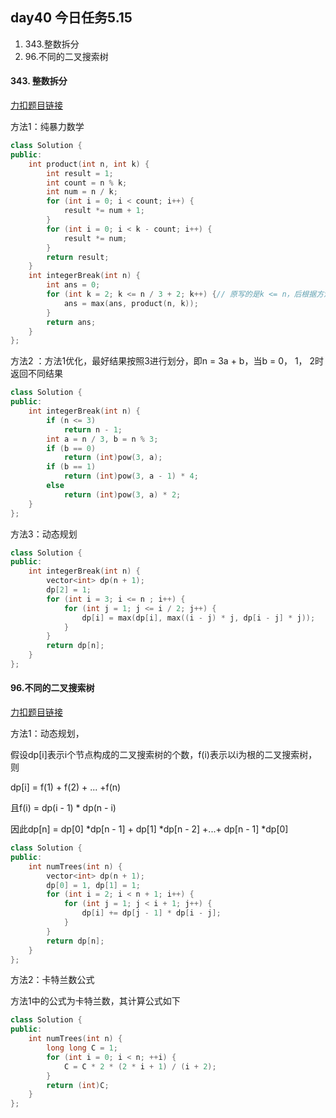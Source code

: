 ## day40 今日任务5.15

1.  343.整数拆分
2.  96.不同的二叉搜索树

####  343. 整数拆分

[力扣题目链接](https://leetcode.cn/problems/integer-break/)

方法1：纯暴力数学

```cpp
class Solution {
public:
    int product(int n, int k) {
        int result = 1;
        int count = n % k;
        int num = n / k;
        for (int i = 0; i < count; i++) {
            result *= num + 1;
        }
        for (int i = 0; i < k - count; i++) {
            result *= num;
        }
        return result;
    }
    int integerBreak(int n) {
        int ans = 0;
        for (int k = 2; k <= n / 3 + 2; k++) {// 原写的是k <= n，后根据方法2，调整为n / 3 + 2
            ans = max(ans, product(n, k));
        }
        return ans;
    }
};

```

方法2 ：方法1优化，最好结果按照3进行划分，即n = 3a + b，当b = 0， 1， 2时返回不同结果

```cpp
class Solution {
public:
    int integerBreak(int n) {
        if (n <= 3)
            return n - 1;
        int a = n / 3, b = n % 3;
        if (b == 0)
            return (int)pow(3, a);
        if (b == 1)
            return (int)pow(3, a - 1) * 4;
        else
            return (int)pow(3, a) * 2;
    }
};
```

方法3：动态规划

```cpp
class Solution {
public:
    int integerBreak(int n) {
        vector<int> dp(n + 1);
        dp[2] = 1;
        for (int i = 3; i <= n ; i++) {
            for (int j = 1; j <= i / 2; j++) {
                dp[i] = max(dp[i], max((i - j) * j, dp[i - j] * j));
            }
        }
        return dp[n];
    }
};
```



#### 96.不同的二叉搜索树

[力扣题目链接](https://leetcode.cn/problems/unique-binary-search-trees/)

方法1：动态规划，

假设dp[i]表示i个节点构成的二叉搜索树的个数，f(i)表示以i为根的二叉搜索树，则

dp[i] = f(1) + f(2) + ... +f(n)

且f(i) = dp(i - 1) * dp(n - i)

因此dp[n] = dp[0] *dp[n - 1] +  dp[1] *dp[n - 2] +...+  dp[n - 1] *dp[0]

```cpp
class Solution {
public:
    int numTrees(int n) {
        vector<int> dp(n + 1);
        dp[0] = 1, dp[1] = 1;
        for (int i = 2; i < n + 1; i++) {
            for (int j = 1; j < i + 1; j++) {
                dp[i] += dp[j - 1] * dp[i - j];
            }
        }
        return dp[n];
    }
};
```

方法2：卡特兰数公式

方法1中的公式为卡特兰数，其计算公式如下

```cpp
class Solution {
public:
    int numTrees(int n) {
        long long C = 1;
        for (int i = 0; i < n; ++i) {
            C = C * 2 * (2 * i + 1) / (i + 2);
        }
        return (int)C;
    }
};
```


